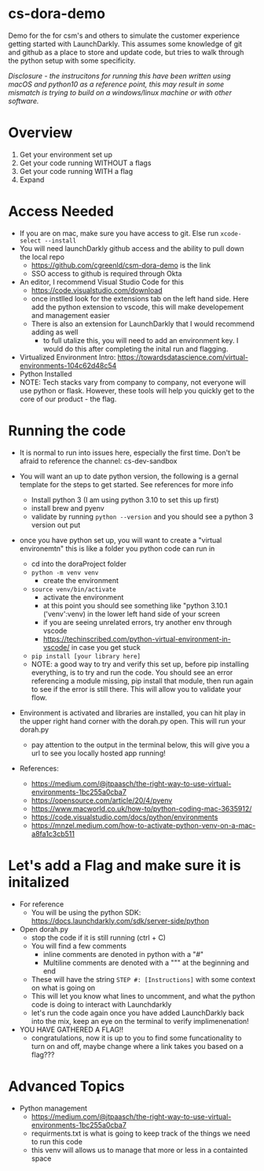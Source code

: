 # cs-dora-demo
Demo for the for csm's and others to simulate the customer experience getting started with LaunchDarkly.  This assumes some knowledge of git and github as a place to store and update code, but tries to walk through the python setup with some specificity.

*Disclosure - the instrucitons for running this have been written using macOS and python10 as a reference point, 
this may result in some mismatch is trying to build on a windows/linux machine or with other software.* 


# Overview
1. Get your environment set up
2. Get your code running WITHOUT a flags
3. Get your code running WITH a flag
4. Expand


# Access Needed
- If you are on mac, make sure you have access to git.  Else run `xcode-select --install`
- You will need launchDarkly github access and the ability to pull down the local repo
    - https://github.com/cgreenld/csm-dora-demo is the link
    - SSO access to github is required through Okta
- An editor, I recommend Visual Studio Code for this
    - https://code.visualstudio.com/download
    - once instlled look for the extensions tab on the left hand side.  Here add the python extension to vscode, this will make developement and management easier
    - There is also an extension for LaunchDarkly that I would recommend adding as well
        - to full utalize this, you will need to add an environment key.  I would do this after completing the inital run and flagging.
- Virtualized Environment Intro: https://towardsdatascience.com/virtual-environments-104c62d48c54
- Python Installed
- NOTE: Tech stacks vary from company to company, not everyone will use python or flask.  However, these tools will help you quickly get to the core of our product - the flag. 


# Running the code
- It is normal to run into issues here, especially the first time.  Don't be afraid to reference the channel: cs-dev-sandbox
- You will want an up to date python version, the following is a gernal template for the steps to get started.  See references for more info
    - Install python 3 (I am using python 3.10 to set this up first)
    - install brew and pyenv
    - validate by running `python --version` and you should see a python 3 version out put
- once you have python set up, you will want to create a "virtual environemtn" this is like a folder you python code can run in
    - cd into the doraProject folder
    - `python -m venv venv `
        - create the environment
    - `source venv/bin/activate`
        - activate the environment
        - at this point you should see something like "python 3.10.1 ('venv':venv) in the lower left hand side of your screen
        - if you are seeing unrelated errors, try another env through vscode 
        - https://techinscribed.com/python-virtual-environment-in-vscode/ in case you get stuck
    - `pip install [your library here]`
    - NOTE: a good way to try and verify this set up, before pip installing everything, is to try and run the code.  You should see an error referencing a module missing, pip install that module, then run again to see if the error is still there.  This will allow you to validate your flow.
- Environment is activated and libraries are installed, you can hit play in the upper right hand corner with the dorah.py open.  This will run your dorah.py
    - pay attention to the output in the terminal below, this will give you a url to see you locally hosted app running!

- References:
    - https://medium.com/@jtpaasch/the-right-way-to-use-virtual-environments-1bc255a0cba7
    - https://opensource.com/article/20/4/pyenv
    - https://www.macworld.co.uk/how-to/python-coding-mac-3635912/
    - https://code.visualstudio.com/docs/python/environments
    - https://mnzel.medium.com/how-to-activate-python-venv-on-a-mac-a8fa1c3cb511


# Let's add a Flag and make sure it is initalized
- For reference
    - You will be using the python SDK: https://docs.launchdarkly.com/sdk/server-side/python
- Open dorah.py
    - stop the code if it is still running (ctrl + C)
    - You will find a few comments 
        - inline comments are denoted in python with a "#"
        - Multiline comments are denoted with a """ at the beginning and end
    - These will have the string `STEP #: [Instructions]` with some context on what is going on
    - This will let you know what lines to uncomment, and what the python code is doing to interact with Launchdarkly
    - let's run the code again once you have added LaunchDarkly back into the mix, keep an eye on the terminal to verify implimenenation!
- YOU HAVE GATHERED A FLAG!!
    - congratulations, now it is up to you to find some funcationality to turn on and off, maybe change where a link takes you based on a flag???


# Advanced Topics
- Python management
    - https://medium.com/@jtpaasch/the-right-way-to-use-virtual-environments-1bc255a0cba7
    - requirments.txt is what is going to keep track of the things we need to run this code
    - this venv will allows us to manage that more or less in a containted space

